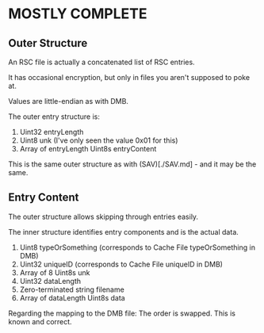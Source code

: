 # MOSTLY COMPLETE

## Outer Structure

An RSC file is actually a concatenated list of RSC entries.

It has occasional encryption, but only in files you aren't supposed to poke at.

Values are little-endian as with DMB.

The outer entry structure is:

1. Uint32 entryLength
2. Uint8 unk (I've only seen the value 0x01 for this)
3. Array of entryLength Uint8s entryContent

This is the same outer structure as with (SAV)[./SAV.md] - and it may be the same.

## Entry Content

The outer structure allows skipping through entries easily.

The inner structure identifies entry components and is the actual data.

1. Uint8 typeOrSomething (corresponds to Cache File typeOrSomething in DMB)
2. Uint32 uniqueID (corresponds to Cache File uniqueID in DMB)
3. Array of 8 Uint8s unk
4. Uint32 dataLength
5. Zero-terminated string filename
6. Array of dataLength Uint8s data

Regarding the mapping to the DMB file: The order is swapped. This is known and correct.

